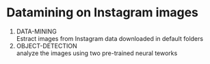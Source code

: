 # Datamining on Instagram images

1. DATA-MINING   
   Estract images from Instagram data downloaded in default folders
2. OBJECT-DETECTION   
  analyze the images using two pre-trained neural teworks
